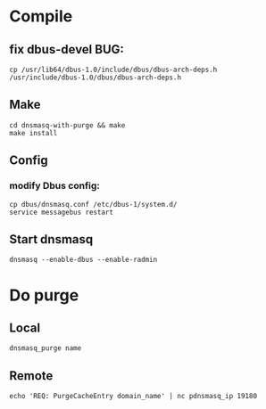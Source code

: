 # Compile
## fix dbus-devel BUG:
```
cp /usr/lib64/dbus-1.0/include/dbus/dbus-arch-deps.h /usr/include/dbus-1.0/dbus/dbus-arch-deps.h
```
## Make
```
cd dnsmasq-with-purge && make
make install
```
 
## Config
### modify Dbus config:
```
cp dbus/dnsmasq.conf /etc/dbus-1/system.d/
service messagebus restart
```

## Start dnsmasq
```
dnsmasq --enable-dbus --enable-radmin
```

# Do purge
## Local 
```
dnsmasq_purge name
``` 
## Remote
```
echo 'REQ: PurgeCacheEntry domain_name' | nc pdnsmasq_ip 19180
```
